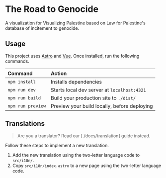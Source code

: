 # The Road to Genocide

A visualization for Visualizing Palestine based on Law for Palestine's database of incitement to genocide.

## Usage

This project uses [Astro](https://astro.build) and [Vue](https://vuejs.org/). Once installed, run the following commands.

| Command                   | Action                                           |
| :------------------------ | :----------------------------------------------- |
| `npm install`             | Installs dependencies                            |
| `npm run dev`             | Starts local dev server at `localhost:4321`      |
| `npm run build`           | Build your production site to `./dist/`          |
| `npm run preview`         | Preview your build locally, before deploying     |

## Translations

> Are you a translator? Read our [./docs/translation] guide instead.

Follow these steps to implement a new translation.

1. Add the new translation using the two-letter language code to `src/i18n/`.
2. Copy `src/i18n/index.astro` to a new page using the two-letter language code.

